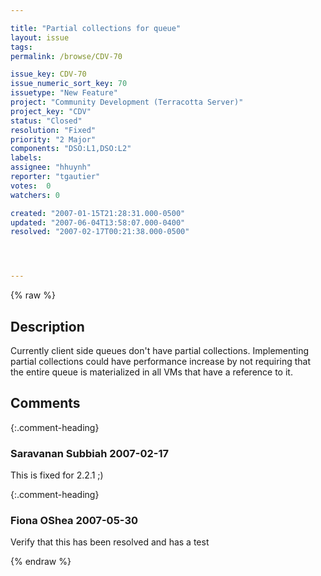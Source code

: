 ```yaml
---

title: "Partial collections for queue"
layout: issue
tags: 
permalink: /browse/CDV-70

issue_key: CDV-70
issue_numeric_sort_key: 70
issuetype: "New Feature"
project: "Community Development (Terracotta Server)"
project_key: "CDV"
status: "Closed"
resolution: "Fixed"
priority: "2 Major"
components: "DSO:L1,DSO:L2"
labels: 
assignee: "hhuynh"
reporter: "tgautier"
votes:  0
watchers: 0

created: "2007-01-15T21:28:31.000-0500"
updated: "2007-06-04T13:58:07.000-0400"
resolved: "2007-02-17T00:21:38.000-0500"




---
```


{% raw %}

## Description

<div markdown="1" class="description">

Currently client side queues don't have partial collections.  Implementing partial collections could have performance increase by not requiring that the entire queue is materialized in all VMs that have a reference to it.

</div>

## Comments


{:.comment-heading}
### **Saravanan Subbiah** <span class="date">2007-02-17</span>

<div markdown="1" class="comment">

This is fixed for 2.2.1 ;)

</div>


{:.comment-heading}
### **Fiona OShea** <span class="date">2007-05-30</span>

<div markdown="1" class="comment">

Verify that this has been resolved and has a test

</div>



{% endraw %}
